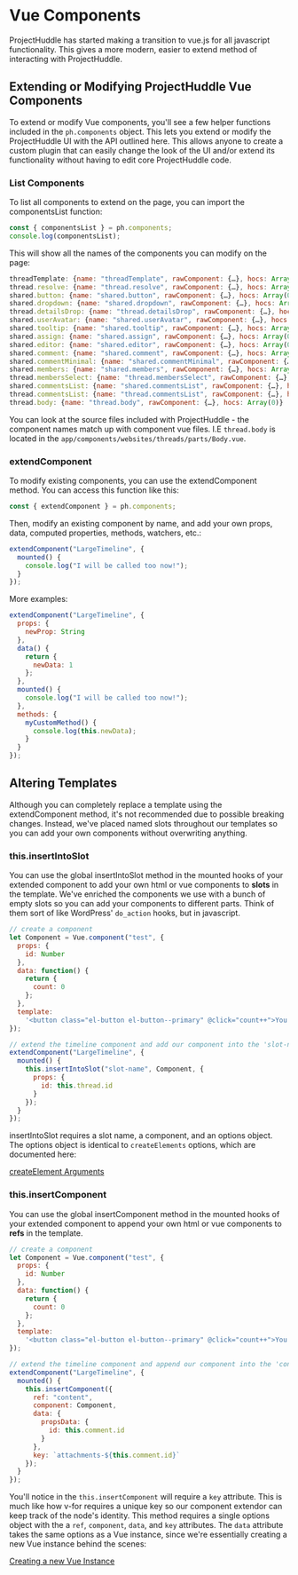 # Vue Components

ProjectHuddle has started making a transition to vue.js for all javascript functionality. This gives a more modern, easier to extend method of interacting with ProjectHuddle.

## Extending or Modifying ProjectHuddle Vue Components

To extend or modify Vue components, you'll see a few helper functions included in the `ph.components` object. This lets you extend or modify the ProjectHuddle UI with the API outlined here. This allows anyone to create a custom plugin that can easily change the look of the UI and/or extend its functionality without having to edit core ProjectHuddle code.

### List Components
To list all components to extend on the page, you can import the componentsList function:

```js
const { componentsList } = ph.components;
console.log(componentsList);
```
This will show all the names of the components you can modify on the page:

```js
threadTemplate: {name: "threadTemplate", rawComponent: {…}, hocs: Array(0)}
thread.resolve: {name: "thread.resolve", rawComponent: {…}, hocs: Array(0)}
shared.button: {name: "shared.button", rawComponent: {…}, hocs: Array(0)}
shared.dropdown: {name: "shared.dropdown", rawComponent: {…}, hocs: Array(0)}
thread.detailsDrop: {name: "thread.detailsDrop", rawComponent: {…}, hocs: Array(0)}
shared.userAvatar: {name: "shared.userAvatar", rawComponent: {…}, hocs: Array(0)}
shared.tooltip: {name: "shared.tooltip", rawComponent: {…}, hocs: Array(0)}
shared.assign: {name: "shared.assign", rawComponent: {…}, hocs: Array(0)}
shared.editor: {name: "shared.editor", rawComponent: {…}, hocs: Array(0)}
shared.comment: {name: "shared.comment", rawComponent: {…}, hocs: Array(0)}
shared.commentMinimal: {name: "shared.commentMinimal", rawComponent: {…}, hocs: Array(0)}
shared.members: {name: "shared.members", rawComponent: {…}, hocs: Array(0)}
thread.membersSelect: {name: "thread.membersSelect", rawComponent: {…}, hocs: Array(0)}
shared.commentsList: {name: "shared.commentsList", rawComponent: {…}, hocs: Array(0)}
thread.commentsList: {name: "thread.commentsList", rawComponent: {…}, hocs: Array(0)}
thread.body: {name: "thread.body", rawComponent: {…}, hocs: Array(0)}
```
You can look at the source files included with ProjectHuddle - the component names match up with component vue files. I.E `thread.body` is located in the `app/components/websites/threads/parts/Body.vue`.

### extendComponent

To modify existing components, you can use the extendComponent method. You can access this function like this:

```js
const { extendComponent } = ph.components;
```

Then, modify an existing component by name, and add your own props, data, computed properties, methods, watchers, etc.:

```js
extendComponent("LargeTimeline", {
  mounted() {
    console.log("I will be called too now!");
  }
});
```

More examples:

```js
extendComponent("LargeTimeline", {
  props: {
    newProp: String
  },
  data() {
    return {
      newData: 1
    };
  },
  mounted() {
    console.log("I will be called too now!");
  },
  methods: {
    myCustomMethod() {
      console.log(this.newData);
    }
  }
});
```

## Altering Templates

Although you can completely replace a template using the extendComponent method, it's not recommended due to possible breaking changes. Instead, we've placed named slots throughout our templates so you can add your own components without overwriting anything.

### this.insertIntoSlot

You can use the global insertIntoSlot method in the mounted hooks of your extended component to add your own html or vue components to **slots** in the template. We've enriched the components we use with a bunch of empty slots so you can add your components to different parts. Think of them sort of like WordPress' `do_action` hooks, but in javascript.

```js
// create a component
let Component = Vue.component("test", {
  props: {
    id: Number
  },
  data: function() {
    return {
      count: 0
    };
  },
  template:
    '<button class="el-button el-button--primary" @click="count++">You clicked me {{ count }} times.</button>'
});

// extend the timeline component and add our component into the 'slot-name' slot!
extendComponent("LargeTimeline", {
  mounted() {
    this.insertIntoSlot("slot-name", Component, {
      props: {
        id: this.thread.id
      }
    });
  }
});
```

insertIntoSlot requires a slot name, a component, and an options object. The options object is identical to `createElements` options, which are documented here:

[createElement Arguments](https://vuejs.org/v2/guide/render-function.html#The-Data-Object-In-Depth)

### this.insertComponent

You can use the global insertComponent method in the mounted hooks of your extended component to append your own html or vue components to **refs** in the template. 

```js
// create a component
let Component = Vue.component("test", {
  props: {
    id: Number
  },
  data: function() {
    return {
      count: 0
    };
  },
  template:
    '<button class="el-button el-button--primary" @click="count++">You clicked me {{ count }} times.</button>'
});

// extend the timeline component and append our component into the 'content' ref element!
extendComponent("LargeTimeline", {
  mounted() {
    this.insertComponent({
      ref: "content",
      component: Component,
      data: {
        propsData: {
          id: this.comment.id
        }
      },
      key: `attachments-${this.comment.id}`
    });
  }
});

```

You'll notice in the `this.insertComponent` will require a `key` attribute. This is much like how v-for requires a unique key so our component extendor can keep track of the node's identity. This method requires a single options object with the a `ref`, `component`, `data`, and `key` attributes. The `data` attribute takes the same options as a Vue instance, since we're essentially creating a new Vue instance behind the scenes:

[Creating a new Vue Instance](https://vuejs.org/v2/guide/instance.html)
